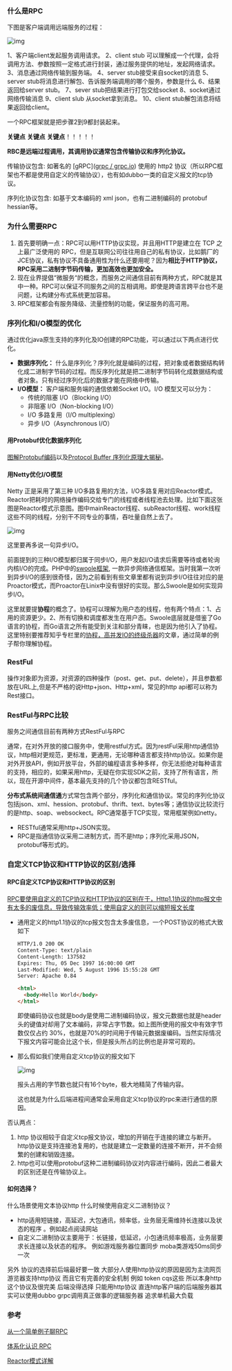 ### 什么是RPC

下图是客户端调用远端服务的过程：

![img](https://upload-images.jianshu.io/upload_images/5611237-1ec7ccafab1228d2.png?imageMogr2/auto-orient/strip%7CimageView2/2/w/523/format/webp)

1、客户端client发起服务调用请求。
 2、client stub 可以理解成一个代理，会将调用方法、参数按照一定格式进行封装，通过服务提供的地址，发起网络请求。
 3、消息通过网络传输到服务端。
 4、server stub接受来自socket的消息
 5、server stub将消息进行解包、告诉服务端调用的哪个服务，参数是什么
 6、结果返回给server stub。
 7、sever stub把结果进行打包交给socket
 8、socket通过网络传输消息
 9、client slub 从socket拿到消息。
 10、client stub解包消息将结果返回给client。

一个RPC框架就是把步骤2到9都封装起来。

**关键点** **关键点** **关键点**！！！！！

**RBC是远端过程调用，其调用协议通常包含传输协议和序列化协议。**

传输协议包含: 如著名的 [gRPC]([grpc / grpc.io](https://link.zhihu.com/?target=http%3A//www.grpc.io/)) 使用的 http2 协议（所以RPC框架也不都是使用自定义的传输协议），也有如dubbo一类的自定义报文的tcp协议。

序列化协议包含: 如基于文本编码的 xml json，也有二进制编码的 protobuf hessian等。

### 为什么需要RPC

1. 首先要明确一点：RPC可以用HTTP协议实现，并且用HTTP是建立在 TCP 之上最广泛使用的 RPC，但是互联网公司往往用自己的私有协议，比如鹅厂的JCE协议，私有协议不具备通用性为什么还要用呢？因为**相比于HTTP协议，RPC采用二进制字节码传输，更加高效也更加安全。**
2. 现在业界提倡“微服务“的概念，而服务之间通信目前有两种方式，RPC就是其中一种。RPC可以保证不同服务之间的互相调用。即使是跨语言跨平台也不是问题，让构建分布式系统更加容易。
3. RPC框架都会有服务降级、流量控制的功能，保证服务的高可用。

### 序列化和I/O模型的优化

通过优化java原生支持的序列化及IO创建的RPC功能，可以通过以下两点进行优化。

-  **数据序列化：**
   什么是序列化？序列化就是编码的过程，把对象或者数据结构转化成二进制字节码的过程。而反序列化就是把二进制字节码转化成数据结构或者对象。只有经过序列化后的数据才能在网络中传输。
-  **I/O模型：**
   客户端和服务端的通信依赖Socket I/O。I/O 模型又可以分为：
   -  传统的阻塞 I/O（Blocking I/O）
   -  非阻塞 I/O（Non-blocking I/O）
   -  I/O 多路复用（I/O multiplexing）
   -  异步 I/O（Asynchronous I/O）

#### 用Protobuf优化数据序列化

[图解Protobuf编码](https://link.jianshu.com/?t=http%3A%2F%2Fblog.csdn.net%2Fzxhoo%2Farticle%2Fdetails%2F53228303)以及[Protocol Buffer 序列化原理大揭秘](https://link.jianshu.com/?t=http%3A%2F%2Fblog.csdn.net%2Fcarson_ho%2Farticle%2Fdetails%2F70568606%2F)。

#### 用Netty优化I/O模型

Netty 正是采用了第三种 I/O多路复用的方法，I/O多路复用对应Reactor模式。Reactor把耗时的网络操作编码交给专门的线程或者线程池去处理。比如下面这张图是Reactor模式示意图。图中mainReactor线程、subReactor线程、work线程这些不同的线程，分别干不同专业的事情，吞吐量自然上去了。

![img](https://upload-images.jianshu.io/upload_images/5611237-c1f8ace36565ccd7.png?imageMogr2/auto-orient/strip%7CimageView2/2/w/685/format/webp)

这里要再多说一句异步I/O。

前面提到的三种I/O模型都归属于同步I/O，用户发起I/O请求后需要等待或者轮询内核I/O的完成。PHP中的[swoole框架](https://link.jianshu.com?t=https%3A%2F%2Fwww.swoole.com%2F), 一款异步网络通信框架。当时我第一次听到异步I/O的感到很奇怪，因为之前看到有些文章里都有说到异步I/O往往对应的是Proactor模式，而Proactor在Linix中没有很好的实现。那么Swoole是如何实现异步I/O。

这里就要提**协程**的概念了。协程可以理解为用户态的线程，他有两个特点：1、占用的资源更少。2、所有切换和调度都发生在用户态。Swoole底层就是借鉴了Go语言的协程，而Go语言之所有能受到关注和部分青睐，也是因为他引入了协程。这里特别要推荐知乎专栏里的[协程，高并发IO的终级杀器](https://link.jianshu.com?t=https%3A%2F%2Fzhuanlan.zhihu.com%2Fp%2F27590299)的文章，通过简单的例子帮你理解协程。

### RestFul

操作对象即为资源，对资源的四种操作（post、get、put、delete），并且参数都放在URL上,但是不严格的说Http+json、Http+xml，常见的http api都可以称为Rest接口。

### RestFul与RPC比较

服务之间通信目前有两种方式RestFul与RPC

通常，在对外开放的接口服务中，使用restful方式。因为restFul采用http通信协议，http相对更规范，更标准，更通用，无论哪种语言都支持http协议。如果你是对外开放API，例如开放平台，外部的编程语言多种多样，你无法拒绝对每种语言的支持，相应的，如果采用http，无疑在你实现SDK之前，支持了所有语言，所以，现在开源中间件，基本最先支持的几个协议都包含RESTful。

**分布式系统间通信通**方式常包含两个部分，序列化和通信协议。常见的序列化协议包括json、xml、hession、protobuf、thrift、text、bytes等；通信协议比较流行的是http、soap、websockect。RPC通常基于TCP实现，常用框架例如netty。

- RESTful通常采用http+JSON实现。
- RPC是指通信协议采用二进制方式，而不是http；序列化采用JSON，protobuf等形式的。

### 自定义TCP协议和HTTP协议的区别/选择

#### RPC自定义TCP协议和HTTP协议的区别

<u>RPC要使用自定义的TCP协议和HTTP协议的区别在于，Http1.1协议的http报文中有太多的废信息，导致传输效率低；使用自定义的则可以缩短报文长度</u>

- 通用定义的http1.1协议的tcp报文包含太多废信息，一个POST协议的格式大致如下

  ```html
  HTTP/1.0 200 OK 
  Content-Type: text/plain
  Content-Length: 137582
  Expires: Thu, 05 Dec 1997 16:00:00 GMT
  Last-Modified: Wed, 5 August 1996 15:55:28 GMT
  Server: Apache 0.84
  
  <html>
    <body>Hello World</body>
  </html>
  ```

  即使编码协议也就是body是使用二进制编码协议，报文元数据也就是header头的键值对却用了文本编码，非常占字节数。如上图所使用的报文中有效字节数仅仅占约 30%，也就是70%的时间用于传输元数据废编码。当然实际情况下报文内容可能会比这个长，但是报头所占的比例也是非常可观的。

- 那么假如我们使用自定义tcp协议的报文如下

  ![img](https://pic3.zhimg.com/80/v2-89c905b0806577471aa7789a25ac0d44_hd.jpg)

  报头占用的字节数也就只有16个byte，极大地精简了传输内容。

  这也就是为什么后端进程间通常会采用自定义tcp协议的rpc来进行通信的原因。

否认两点：

1.  http 协议相较于自定义tcp报文协议，增加的开销在于连接的建立与断开。http协议是支持连接池复用的，也就是建立一定数量的连接不断开，并不会频繁的创建和销毁连接。
2. http也可以使用protobuf这种二进制编码协议对内容进行编码，因此二者最大的区别还是在传输协议上。

#### 如何选择？

什么场景使用文本协议http 什么时候使用自定义二进制协议？

- http适用短链接，高延迟，大包通讯，频率低，业务层无需维持长连接以及状态的程序 。例如起点阅读网站
- 自定义二进制协议主要用于：长链接，低延迟，小包通讯频率极高，业务层要求长连接以及状态的程序。 例如游戏服务器位置同步 moba类游戏50ms同步一次 

另外 协议的选择前后端最好要一致 大部分人使用http协议的原因是因为主流网页游览器支持http协议 而且它有完善的安全机制 例如 token cqs这些 所以本身http这个协议及很完美 后端没得选择 只能用http协议 直连http客户端的后端服务器其实可以使用dubbo grpc调用真正做事的逻辑服务器 追求单机最大负载  

### 参考

[从一个简单例子聊RPC](https://www.jianshu.com/p/32ca4fd5a7e2)

[体系化认识 RPC](https://infoq.cn/article/get-to-know-rpc)

[Reactor模式详解](http://www.blogjava.net/DLevin/archive/2015/09/02/427045.html)